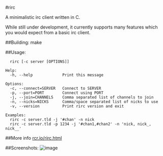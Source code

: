 #rirc

A minimalistic irc client written in C.

While still under development, it currently supports
many features which you would expect from a basic
irc client.

##Building:
make

##Usage:
```
  rirc [-c server [OPTIONS]]

Help:
  -h, --help             Print this message

Options:
  -c, --connect=SERVER   Connect to SERVER
  -p, --port=PORT        Connect using PORT
  -j, --join=CHANNELS    Comma separated list of channels to join
  -n, --nicks=NICKS      Comma/space separated list of nicks to use
  -v, --version          Print rirc version and exit

Examples:
  rirc -c server.tld -j '#chan' -n nick
  rirc -c server.tld -p 1234 -j '#chan1,#chan2' -n 'nick, nick_, nick__'
```

##More info
[rcr.io/rirc.html](http://rcr.io/rirc.html)

##Screenshots:
![image](https://raw.github.com/robbinsr/rirc/master/rirc.png?raw=true)
